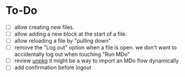 # To-Do

- [ ] allow creating new files.
- [ ] allow adding a new block at the start of a file.
- [ ] allow reloading a file by "pulling down"
- [ ] remove the "Log out" option when a file is open.
      we don't want to accidentally log out when touching "Run MDo"
- [ ] review [unpkg](https://unpkg.com/)
      it might be a way to import an MDo flow dynamically
- [ ] add confirmation before logout
